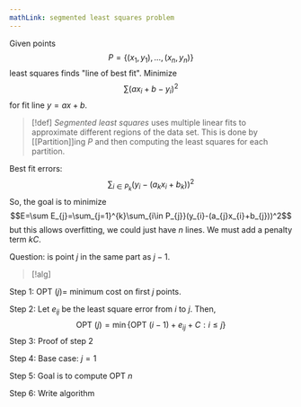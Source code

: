 ```yaml
---
mathLink: segmented least squares problem
---
```

Given points $$P=\{(x_{1},y_{1}),\ldots,(x_{n},y_{n})\}$$least squares finds "line of best fit". Minimize $$\sum(ax_{i}+b-y_{i})^{2}$$for fit line $y=ax+b$.

>[!def]
>*Segmented least squares* uses multiple linear fits to approximate different regions of the data set. This is done by [[Partition]]ing $P$ and then computing the least squares for each partition.

Best fit errors: $$\sum_{i\in P_{k}}(y_{i}-(a_{k}x_{i}+b_{k}))^{2}$$So, the goal is to minimize $$E=\sum E_{j}=\sum_{j=1}^{k}\sum_{i\in P_{j}}(y_{i}-(a_{j}x_{i}+b_{j}))^2$$but this allows overfitting, we could just have $n$ lines. We must add a penalty term $kC$. 

Question: is point $j$ in the same part as $j-1$. 

>[!alg] 

Step 1: $\text{OPT }(j)=$ minimum cost on first $j$ points. 

Step 2: Let $e_{ij}$ be the least square error from $i$ to $j$. Then, $$\text{OPT }(j)=\min\{\text{OPT }(i-1)+e_{ij}+C:i≤j\}$$
Step 3: Proof of step 2

Step 4: Base case: $j=1$

Step 5: Goal is to compute $\text{OPT }n$

Step 6: Write algorithm

